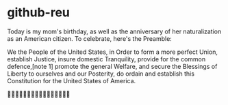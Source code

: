 # github-reu

Today is my mom's birthday, as well as the anniversary of her naturalization as an American citizen. To celebrate, here's the Preamble: 

We the People of the United States, in Order to form a more perfect Union, establish Justice, insure domestic Tranquility, provide for the common defence,[note 1] promote the general Welfare, and secure the Blessings of Liberty to ourselves and our Posterity, do ordain and establish this Constitution for the United States of America.

🦅🦅🦅🦅🦅🦅🦅🦅🦅🦅🦅🦅🦅🦅🦅🦅
